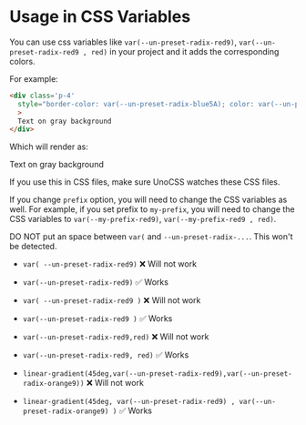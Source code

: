 
# Usage in CSS Variables

You can use css variables like `var(--un-preset-radix-red9)`, `var(--un-preset-radix-red9 , red)` in your project and it adds the corresponding colors. 

For example: 

```html
<div class='p-4'
  style="border-color: var(--un-preset-radix-blue5A); color: var(--un-preset-radix-gray12, 'darkgray')"
  >
  Text on gray background
</div>
```

Which will render as:

<div class='p-4'
  style="background: var(--un-preset-radix-blue5A); color: var(--un-preset-radix-sky11, 'skyblue')"
  >
  Text on gray background
</div>

If you use this in CSS files, make sure UnoCSS watches these CSS files.

If you change `prefix` option, you will need to change the CSS variables as well. For example, if you set prefix to `my-prefix`, you will need to change the CSS variables to `var(--my-prefix-red9)`, `var(--my-prefix-red9 , red)`.

DO NOT put an space between `var(` and `--un-preset-radix-...`. This won't be detected. 

- `var( --un-preset-radix-red9)` ❌ Will not work
- `var(--un-preset-radix-red9)` ✅ Works

- `var( --un-preset-radix-red9 )` ❌ Will not work
- `var(--un-preset-radix-red9 )` ✅ Works

- `var(--un-preset-radix-red9,red)` ❌ Will not work
- `var(--un-preset-radix-red9, red)` ✅ Works

- `linear-gradient(45deg,var(--un-preset-radix-red9),var(--un-preset-radix-orange9))` ❌ Will not work
- `linear-gradient(45deg, var(--un-preset-radix-red9) , var(--un-preset-radix-orange9) )`  ✅ Works
